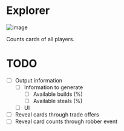 # Explorer

![image](https://user-images.githubusercontent.com/6545534/82131862-63e88b00-979f-11ea-97a7-f251fc1c7e50.png)

Counts cards of all players.

# TODO

- [ ] Output information
    - [ ] Information to generate
      - [ ] Available builds (%)
      - [ ] Available steals (%)
    - [ ] UI
- [ ] Reveal cards through trade offers
- [ ] Reveal card counts through robber event

